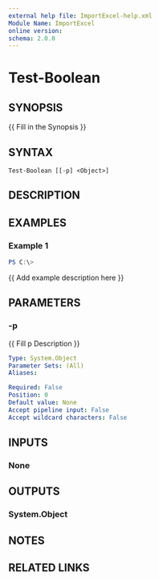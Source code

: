 ```yaml
---
external help file: ImportExcel-help.xml
Module Name: ImportExcel
online version:
schema: 2.0.0
---
```


# Test-Boolean

## SYNOPSIS
{{ Fill in the Synopsis }}

## SYNTAX

```
Test-Boolean [[-p] <Object>]
```

## DESCRIPTION


## EXAMPLES

### Example 1
```powershell
PS C:\> 
```

{{ Add example description here }}

## PARAMETERS

### -p
{{ Fill p Description }}

```yaml
Type: System.Object
Parameter Sets: (All)
Aliases:

Required: False
Position: 0
Default value: None
Accept pipeline input: False
Accept wildcard characters: False
```

## INPUTS

### None

## OUTPUTS

### System.Object
## NOTES

## RELATED LINKS
